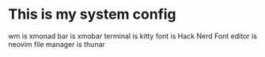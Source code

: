 # This is my system config
wm is xmonad
bar is xmobar
terminal is kitty
font is Hack Nerd Font
editor is neovim
file manager is thunar
